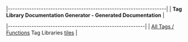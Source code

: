 |-------------------------------------------------------------------|
| **Tag Library Documentation Generator - Generated Documentation** |

|----------------------------------------------------------|
| [All Tags / Functions](alltags-frame.html.md) Tag Libraries 
  [tiles](tiles/tld-frame.html.md)                            |


